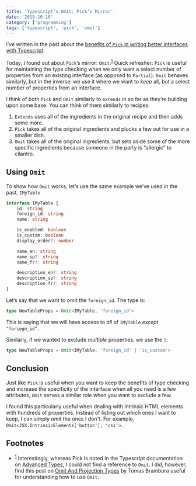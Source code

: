 ```yaml
---
title: 'Typescript’s Omit: Pick’s Mirror'
date: '2019-10-18'
category: ['programming']
tags: ['typescript', 'pick', 'omit']
---
```


I’ve written in the past about the [benefits of `Pick` in writing better interfaces with Typescript](typescript-pick-interface-partials/).

Today, I found out about `Pick`’s mirror: `Omit`.<sup>[1](#footnotes)</sup><a id="fn1"></a>
Quick refresher: `Pick` is useful for maintaining the type checking when we only want a select number of properties from an existing interface (as opposed to `Partial`). `Omit` behaves similarly, but in the inverse: we use it where we want to _keep_ all, but a select number of properties from an interface.

I think of both `Pick` and `Omit` similarly to `extends` in so far as they’re building upon some base. You can think of them similarly to recipes:

1. `Extends` uses all of the ingredients in the original recipe and then adds some more.
2. `Pick` takes all of the original ingredients and plucks a few out for use in a smaller dish.
3. `Omit` takes all of the original ingredients, but sets aside some of the more specific ingredients because someone in the party is “allergic” to cilantro.

## Using `Omit`

To show how `Omit` works, let’s use the same example we’ve used in the past, `IMyTable`

```typescript
interface IMyTable {
    id: string
    foreign_id: string
    name: string

    is_enabled: boolean
    is_custom: boolean
    display_order?: number

    name_en: string
    name_sp?: string
    name_fr?: string

    description_en?: string
    description_sp?: string
    description_fr?: string
}
```

Let’s say that we want to omit the `foreign_id`. The type is:

```typescript
type NewTableProps = Omit<IMyTable, 'foreign_id'>
```

This is saying that we will have access to _all_ of `IMyTable` _except_ `"foriegn_id”`.

Similarly, if we wanted to exclude _multiple_ properties, we use the `|`:

```typescript
type NewTableProps = Omit<IMyTable, 'foreign_id' | 'is_custom'>
```

## Conclusion

Just like `Pick` is useful when you want to keep the benefits of type checking and increase the specificity of the interface when all you need is a few attributes, `Omit` serves a similar role when you want to exclude a few.

I found this particularly useful when dealing with intrinsic HTML elements with hundreds of properties. Instead of listing out which ones I want to keep, I can simply omit the ones I don't. For example, `Omit<JSX.IntrinsicElements['button'], 'css'>`.

## Footnotes

-   <sup>[1](#fn1)</sup> Interestingly, whereas Pick is noted in the Typescript documentation on [Advanced Types](https://www.typescriptlang.org/docs/handbook/advanced-types.html), I could not find a reference to `Omit`. I did, however, find this post on [Omit And Projection Types](http://ideasintosoftware.com/typescript-advanced-tricks/) by Tomas Brambora useful for understanding how to use `Omit`.
